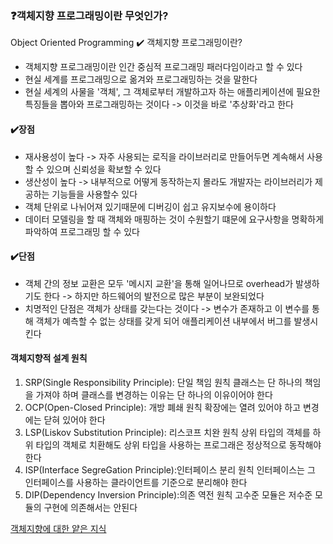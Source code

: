 ### ❓객체지향 프로그래밍이란 무엇인가?
Object Oriented Programming
✔️ 객체지향 프로그래밍이란?
* 객체지향 프로그래밍이란 인간 중심적 프로그래밍 패러다임이라고 할 수 있다
* 현실 세계를 프로그래밍으로 옮겨와 프로그래밍하는 것을 말한다
* 현실 세계의 사물을 '객체', 그 객체로부터 개발하고자 하는 애플리케이션에 필요한 특징들을 뽑아와 프로그래밍하는 것이다
-> 이것을 바로 '추상화'라고 한다

#### ✔️장점
* 재사용성이 높다
-> 자주 사용되는 로직을 라이브러리로 만들어두면 계속해서 사용할 수 있으며 신뢰성을 확보할 수 있다
* 생산성이 높다
-> 내부적으로 어떻게 동작하는지 몰라도 개발자는 라이브러리가 제공하는 기능들을 사용할수 있다
* 객체 단위로 나뉘어져 있기때문에 디버깅이 쉽고 유지보수에 용이하다
* 데이터 모델링을 할 때 객체와 매핑하는 것이 수원할기 떄문에 요구사항을 명확하게 파악하여 프로그래밍 할 수 있다

#### ✔️단점
* 객체 간의 정보 교환은 모두 '메시지 교환'을 통해 일어나므로 overhead가 발생하기도 한다
-> 하지만 하드웨어의 발전으로 많은 부분이 보완되었다
* 치명적인 단점은 객체가 상태를 갖는다는 것이다
-> 변수가 존재하고 이 변수를 통해 객체가 예측할 수 없는 상태를 갖게 되어 애플리케이션 내부에서 버그를 발생시킨다

#### 객체지향적 설계 원칙
1. SRP(Single Responsibility Principle): 단일 책임 원칙
클래스는 단 하나의 책임을 가져야 하며 클래스를 변경하는 이유는 단 하나의 이유이어야 한다
2. OCP(Open-Closed Principle): 개방 폐쇄 원칙
확장에는 열려 있어야 하고 변경에는 닫혀 있어야 한다
3. LSP(Liskov Substitution Principle): 리스코프 치완 원칙
상위 타입의 객체를 하위 타입의 객체로 치환해도 상위 타입을 사용하는 프로그래은 정상적으로 동작해야 한다
4. ISP(Interface SegreGation Principle):인터페이스 분리 원칙
인터페이스는 그 인터페이스를 사용하는 클라이언트를 기준으로 분리해야 한다
5. DIP(Dependency Inversion Principle):의존 역전 원칙
고수준 모듈은 저수준 모듈의 구현에 의존해서는 안된다

[객체지향에 대한 얕은 지식](http://asfirstalways.tistory.com/177)
